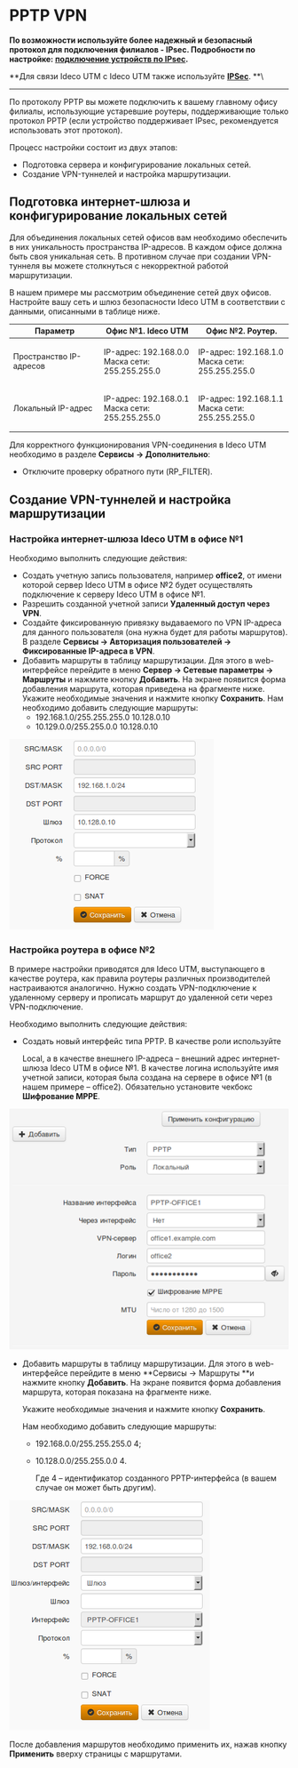 # PPTP VPN

**По возможности используйте более надежный и безопасный протокол для подключения филиалов - IPsec. Подробности по настройке: **[**подключение устройств по IPsec**](ipsec/)**.**

**Для связи Ideco UTM с Ideco UTM также используйте **[**IPSec**](ipsec/)**.  **\
****

По протоколу PPTP вы можете подключить к вашему главному офису филиалы, использующие устаревшие роутеры, поддерживающие только протокол PPTP (если устройство поддерживает IPsec, рекомендуется использовать этот протокол).

Процесс настройки состоит из двух этапов:

* Подготовка сервера и конфигурирование локальных сетей.
* Создание VPN-туннелей и настройка маршрутизации.

## Подготовка интернет-шлюза и конфигурирование локальных сетей

Для объединения локальных сетей офисов вам необходимо обеспечить в них уникальность пространства IP-адресов. В каждом офисе должна быть своя уникальная сеть. В противном случае при создании VPN-туннеля вы можете столкнуться с некорректной работой маршрутизации.

В нашем примере мы рассмотрим объединение сетей двух офисов. Настройте вашу сеть и шлюз безопасности Ideco UTM в соответствии с данными, описанными в таблице ниже.

| Параметр                | Офис №1. Ideco UTM                                         | Офис №2. Роутер.                                           |
| ----------------------- | ---------------------------------------------------------- | ---------------------------------------------------------- |
| Пространство IP-адресов | <p>IP-адрес: 192.168.0.0<br> Маска сети: 255.255.255.0</p> | <p>IP-адрес: 192.168.1.0<br> Маска сети: 255.255.255.0</p> |
| Локальный IP-адрес      | <p>IP-адрес: 192.168.0.1<br> Маска сети: 255.255.255.0</p> | <p>IP-адрес: 192.168.1.1<br> Маска сети: 255.255.255.0</p> |

Для корректного функционирования VPN-соединения в Ideco UTM необходимо в разделе **Сервисы** **-> Дополнительно**:

* Отключите проверку обратного пути (RP\_FILTER).

## Создание VPN-туннелей и настройка маршрутизации

### Настройка интернет-шлюза Ideco UTM в офисе №1

Необходимо выполнить следующие действия:

* Создать учетную запись пользователя, например **office2**, от имени которой сервер Ideco UTM в офисе №2 будет осуществлять подключение к серверу Ideco UTM в офисе №1.
* Разрешить созданной учетной записи **Удаленный доступ через VPN**.
* Создайте фиксированную привязку выдаваемого по VPN IP-адреса для данного пользователя (она нужна будет для работы маршрутов).\
  В разделе **Сервисы -> Авторизация пользователей -> Фиксированные IP-адреса в VPN**.
* Добавить маршруты в таблицу маршрутизации. Для этого в web-интерфейсе перейдите в меню **Сервер -> Сетевые параметры -> Маршруты** и нажмите кнопку **Добавить**. На экране появится форма добавления маршрута, которая приведена на фрагменте ниже. Укажите необходимые значения и нажмите кнопку **Сохранить**. Нам необходимо добавить следующие маршруты:
  * 192.168.1.0/255.255.255.0 10.128.0.10
  * 10.129.0.0/255.255.0.0 10.128.0.10

![](../../../.gitbook/assets/4981640.png)

### Настройка роутера в офисе №2

В примере настройки приводятся для Ideco UTM, выступающего в качестве роутера, как правила роутеры различных производителей настраиваются аналогично. Нужно создать VPN-подключение к удаленному серверу и прописать маршрут до удаленной сети через VPN-подключение.

Необходимо выполнить следующие действия:

*   Создать новый интерфейс типа PPTP. В качестве роли используйте

    Local, а в качестве внешнего IP-адреса – внешний адрес интернет-шлюза Ideco UTM в офисе №1. В качестве логина используйте имя учетной записи, которая была создана на сервере в офисе №1 (в нашем примере – office2). Обязательно установите чекбокс **Шифрование MPPE**.

![](../../../.gitbook/assets/4981641.png)

*   Добавить маршруты в таблицу маршрутизации. Для этого в web-интерфейсе перейдите в меню **Сервисы -> Маршруты **и нажмите кнопку **Добавить**. На экране появится форма добавления маршрута, которая показана на фрагменте ниже.

    Укажите необходимые значения и нажмите кнопку **Сохранить**.

    Нам необходимо добавить следующие маршруты: &#x20;

    * 192.168.0.0/255.255.255.0 4;
    *   10.128.0.0/255.255.0.0 4.

        Где 4 – идентификатор созданного PPTP-интерфейса (в вашем случае он может быть другим).

![](../../../.gitbook/assets/4981642.png)

После добавления маршрутов необходимо применить их, нажав кнопку **Применить** вверху страницы с маршрутами.
